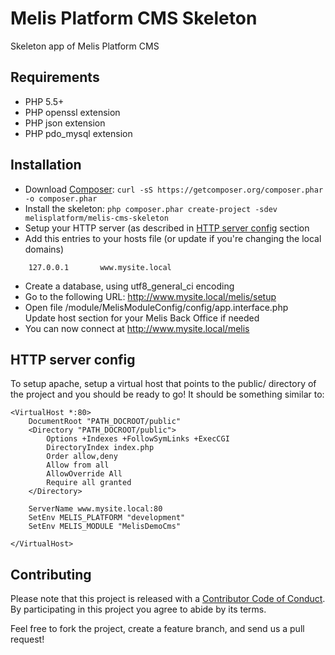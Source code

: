 # Melis Platform CMS Skeleton

Skeleton app of Melis Platform CMS

## Requirements

* PHP 5.5+
* PHP openssl extension
* PHP json extension
* PHP pdo_mysql extension

## Installation

* Download [Composer](https://getcomposer.org/download/): `curl -sS https://getcomposer.org/composer.phar -o composer.phar`
* Install the skeleton: `php composer.phar create-project -sdev melisplatform/melis-cms-skeleton`
* Setup your HTTP server (as described in [HTTP server config](#http-server-config) section
* Add this entries to your hosts file (or update if you're changing the local domains)  
```
    127.0.0.1       www.mysite.local
```
* Create a database, using utf8_general_ci encoding
* Go to the following URL: http://www.mysite.local/melis/setup
* Open file /module/MelisModuleConfig/config/app.interface.php  
  Update host section for your Melis Back Office if needed
* You can now connect at http://www.mysite.local/melis

## HTTP server config

To setup apache, setup a virtual host that points to the public/ directory of the project and you should be ready to go!
It should be something similar to:

```
<VirtualHost *:80>
    DocumentRoot "PATH_DOCROOT/public"
    <Directory "PATH_DOCROOT/public">
        Options +Indexes +FollowSymLinks +ExecCGI
        DirectoryIndex index.php
        Order allow,deny
        Allow from all
        AllowOverride All
        Require all granted
    </Directory>

    ServerName www.mysite.local:80
    SetEnv MELIS_PLATFORM "development"
    SetEnv MELIS_MODULE "MelisDemoCms"

</VirtualHost>
```

## Contributing

Please note that this project is released with a [Contributor Code of Conduct](http://contributor-covenant.org/version/1/2/0/).
By participating in this project you agree to abide by its terms.

Feel free to fork the project, create a feature branch, and send us a pull request!